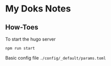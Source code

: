 # My Doks Notes 

## How-Toes

To start the hugo server 

```bash
npm run start 
```

Basic config file `./config/_default/params.toml`